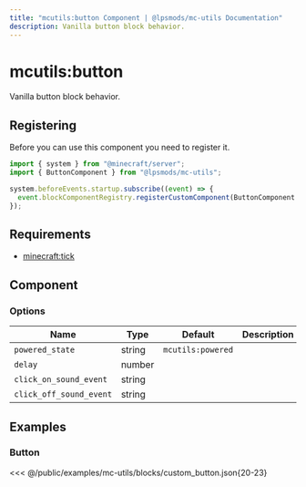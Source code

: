 ```yaml
---
title: "mcutils:button Component | @lpsmods/mc-utils Documentation"
description: Vanilla button block behavior.
---
```


# mcutils:button

Vanilla button block behavior.

## Registering

Before you can use this component you need to register it.

```js
import { system } from "@minecraft/server";
import { ButtonComponent } from "@lpsmods/mc-utils";

system.beforeEvents.startup.subscribe((event) => {
  event.blockComponentRegistry.registerCustomComponent(ButtonComponent.typeId, new ButtonComponent());
});
```

## Requirements

- [minecraft:tick](https://learn.microsoft.com/en-us/minecraft/creator/reference/content/blockreference/examples/blockcomponents/minecraftblock_tick)

## Component

### Options

| Name                    | Type   | Default           | Description |
| ----------------------- | ------ | ----------------- | ----------- |
| `powered_state`         | string | `mcutils:powered` |             |
| `delay`                 | number |                   |             |
| `click_on_sound_event`  | string |                   |             |
| `click_off_sound_event` | string |                   |             |

## Examples

### Button

<<< @/public/examples/mc-utils/blocks/custom_button.json{20-23}
